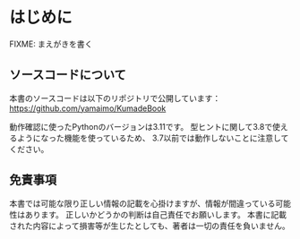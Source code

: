 # はじめに

FIXME: まえがきを書く

## ソースコードについて

本書のソースコードは以下のリポジトリで公開しています：<span style="margin: auto; width: 0pt;"/><br>
https://github.com/yamaimo/KumadeBook

動作確認に使ったPythonのバージョンは3.11です。
型ヒントに関して3.8で使えるようになった機能を使っているため、
3.7以前では動作しないことに注意してください。

## 免責事項

本書では可能な限り正しい情報の記載を心掛けますが、情報が間違っている可能性はあります。
正しいかどうかの判断は自己責任でお願いします。
本書に記載された内容によって損害等が生じたとしても、著者は一切の責任を負いません。
